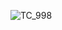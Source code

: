 ![TC_998](https://github.com/igchoi/IBT618-SystemsBiotechnology/assets/164750221/785557ed-8a12-437b-bbb9-4910c9ea255e)
